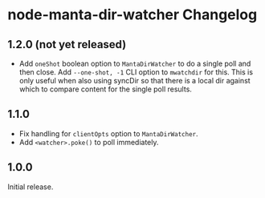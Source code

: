 # node-manta-dir-watcher Changelog

## 1.2.0 (not yet released)

- Add `oneShot` boolean option to `MantaDirWatcher` to do a single poll and then close.
  Add `--one-shot, -1` CLI option to `mwatchdir` for this. This is only useful when
  also using syncDir so that there is a local dir against which to compare content
  for the single poll results.

## 1.1.0

- Fix handling for `clientOpts` option to `MantaDirWatcher`.
- Add `<watcher>.poke()` to poll immediately.


## 1.0.0

Initial release.
